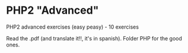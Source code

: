 # PHP2 "Advanced"
PHP2 advanced exercises (easy peasy) - 10 exercises

Read the .pdf (and translate it!!, it's in spanish).
Folder PHP for the good ones.

